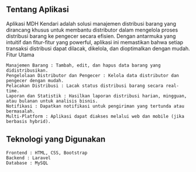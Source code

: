 ## Tentang Aplikasi
Aplikasi MDH Kendari  adalah solusi manajemen distribusi barang yang dirancang khusus untuk membantu distributor dalam mengelola proses distribusi barang ke pengecer secara efisien. Dengan antarmuka yang intuitif dan fitur-fitur yang powerful, aplikasi ini memastikan bahwa setiap transaksi distribusi dapat dilacak, dikelola, dan dioptimalkan dengan mudah. 
Fitur Utama 

    Manajemen Barang : Tambah, edit, dan hapus data barang yang didistribusikan.
    Pengelolaan Distributor dan Pengecer : Kelola data distributor dan pengecer dengan mudah.
    Pelacakan Distribusi : Lacak status distribusi barang secara real-time.
    Laporan dan Statistik : Hasilkan laporan distribusi harian, mingguan, atau bulanan untuk analisis bisnis.
    Notifikasi : Dapatkan notifikasi untuk pengiriman yang tertunda atau bermasalah.
    Multi-Platform : Aplikasi dapat diakses melalui web dan mobile (jika berbasis hybrid).
     
## Teknologi yang Digunakan 

    Frontend : HTML, CSS, Bootstrap
    Backend : Laravel
    Database : MySQL 
